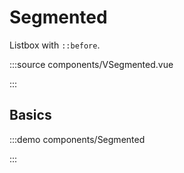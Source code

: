# Segmented

Listbox with `::before`.

:::source components/VSegmented.vue

:::

## Basics

:::demo components/Segmented

:::
